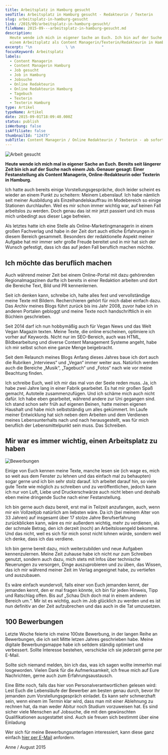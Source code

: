 ```yaml
---
title: Arbeitsplatz in Hamburg gesucht
seoTitle: Arbeitsplatz in Hamburg gesucht - Redakteurin / Texterin
slug: arbeitsplatz-in-hamburg-gesucht
link: /2015/09/arbeitsplatz-in-hamburg-gesucht/
fileName: 2015-09---arbeitsplatz-in-hamburg-gesucht.md
description:
  Heute wende ich mich in eigener Sache an Euch. Ich bin auf der Suche nach
  einem Arbeitsplatz als Content Managerin/Texterin/Redakteurin in Hamburg.
excerpt: "\n               \ \n            "
focusKeyword: Arbeitsplatz
labels:
  - Content Managerin
  - Content Managerin Hamburg
  - Job gesucht
  - Job in Hamburg
  - Jobsuche
  - Online Redakteurin
  - Online Redakteurin Hamburg
  - Tagebuch
  - Texterin
  - Texterin Hamburg
type: Artikel
typeName: Artikel
date: 2015-09-01T18:09:40.000Z
status: publish
isWerbung: false
isAffiliate: false
thumbnailId: "12475"
subTitle: Content Managerin / Online Redakteurin / Texterin - ab sofort
---
```


![Arbeit gesucht](http://cardamonchai.com/wp-content/uploads/2015/09/Bewerbung-3-2-640x435.jpg "Arbeit gesucht")

<strong>Heute wende ich mich mal in eigener Sache an Euch. Bereits seit längerer
Zeit bin ich auf der Suche nach einem Job. Genauer gesagt: Einer Festanstellung
als Content Managerin, Online-Redakteurin oder Texterin in Hamburg.</strong>

Ich hatte auch bereits einige Vorstellungsgespräche, doch leider scheint es
wieder an einem Punkt zu scheitern: Meinem Lebenslauf. Ich habe nämlich seit
meiner Ausbildung als Einzelhandelskauffrau im Modebereich so einige Stationen
durchlaufen. Weil es mir schon immer wichtig war, auf keinen Fall arbeitslos zu
werden. Doch genau das ist mir jetzt passiert und ich muss mich unbedingt aus
dieser Lage befreien.

Als letztes hatte ich eine Stelle als Online-Marketingmanagerin in einem großen
Fachverlag und habe in der Zeit dort auch etliche Erfahrungen in diesem Bereich
gesammelt. Besonders der redaktionelle Aspekt meiner Aufgabe hat mir immer sehr
große Freude bereitet und in mir hat sich der Wunsch gefestigt, dass ich das auf
jeden Fall beruflich machen möchte.

## Ich möchte das beruflich machen

Auch während meiner Zeit bei einem Online-Portal mit dazu gehörenden
Regionalmagazinen durfte ich bereits in einer Redaktion arbeiten und dort die
Bereiche Text, Bild und PR kennenlernen.

Seit ich denken kann, schreibe ich, halte alles fest und vervollständige meine
Texte mit Bildern. Recherchieren gehört für mich dabei einfach dazu. Das Archiv
meines Blogs führt zurück bis ins Jahr 2008, zuvor habe ich in anderen Portalen
gebloggt und meine Texte noch handschriftlich in ein Büchlein geschrieben.

Seit 2014 darf ich nun hobbymäßig auch für Vegan News und das Welt Vegan Magazin
texten. Meine Texte, die online erscheinen, optimiere ich vorher auf Keywords.
Nicht nur im SEO-Bereich, auch was HTML, Bildbearbeitung und diverse Content
Management Systeme angeht, habe ich mir selbst schon eine ganze Menge
beigebracht.

Seit dem Relaunch meines Blogs Anfang dieses Jahres baue ich dort auch die
Rubriken „Interviews“ und „Vegan“ immer weiter aus. Natürlich werden auch die
Bereiche „Musik“, „Tagebuch“ und „Fotos“ nach wie vor meine Beachtung finden.

Ich schreibe Euch, weil ich mir das mal von der Seele reden muss. Ja, ich habe
zwei Jahre lang in einer Fabrik gearbeitet. Es hat mir großen Spaß gemacht,
Autoteile zusammenzufügen. Und ich schäme mich auch nicht dafür. Ich habe eben
gearbeitet, während andere zur Uni gegangen sind. Ich stand schon sehr früh auf
eigenen Beinen, hatte meinen eigenen Haushalt und habe mich selbstständig um
alles gekümmert. Im Laufe meiner Entwicklung hat sich neben dem Arbeiten und dem
Verdienen meines Lebensunterhalts nach und nach herausgestellt, was für mich
beruflich der Lebensmittelpunkt sein muss. Das Schreiben.

## Mir war es immer wichtig, einen Arbeitsplatz zu haben

![Bewerbungen](http://cardamonchai.com/wp-content/uploads/2015/09/Bewerbung-2-3-640x427.jpg "Bewerbungen")

Einige von Euch kennen meine Texte, manche lesen sie (ich wage es, mich so weit
aus dem Fenster zu lehnen und das einfach mal zu behaupten) sogar gerne und ich
bin sehr stolz darauf. Ich arbeitet darauf hin, so viele gute Texte wie möglich
zu schreiben und zu veröffentlichen, jedoch kann ich nur von Luft, Liebe und
Druckerschwärze auch nicht leben und deshalb eben meine dringende Suche nach
einer Festanstellung.

Ich bin gerne auch dazu bereit, erst mal in Teilzeit anzufangen, auch, wenn mir
ein Vollzeitjob natürlich am liebsten wäre. Da ich (bei meinem Alter von 33
Jahren) auf insgesamt über 17 stolze Jahre Berufserfahrung zurückblicken kann,
wäre es mir außerdem wichtig, mehr zu verdienen, als der schmale Betrag, den ich
derzeit (noch) an Arbeitslosengeld bekomme. Und das nicht, weil es sich für mich
sonst nicht lohnen würde, sondern weil ich denke, dass ich das verdiene.

Ich bin gerne bereit dazu, mich weiterzubilden und neue Aufgaben kennenzulernen.
Meine Zeit zuhause habe ich nicht nur zum Schreiben genutzt, sondern auch dazu,
mich stets mit Infos über technische Neuerungen zu versorgen, Dinge
auszuprobieren und zu üben, das Wissen, das ich mir während meiner Zeit im
Verlag angeeignet habe, zu vertiefen und auszubauen.

Es wäre einfach wundervoll, falls einer von Euch jemanden kennt, der jemanden
kennt, den er mal fragen könnte, ich bin für jeden Hinweis, Tipp und Ratschlag
offen. Bis auf „Schau Dich doch mal in einem anderen Bereich um.“. Mir ist es
wichtig, auch im Job glücklich zu werden und es ist nun definitiv an der Zeit
aufzubrechen und das auch in die Tat umzusetzen.

## 100 Bewerbungen

Letzte Woche feierte ich meine 100ste Bewerbung, in der langen Reihe an
Bewerbungen, die ich seit Mitte letzen Jahres geschrieben habe. Meine digitale
Bewerbungsmappe habe ich seitdem ständig optimiert und verbessert. Sollte
Interesse bestehen, verschicke ich sie jederzeit gerne per E-Mail.

Sollte sich niemand melden, bin ich das, was ich sagen wollte immerhin mal
losgeworden. Vielen Dank für die Aufmerksamkeit, ich freue mich auf Eure
Nachrichten, gerne auch zum Erfahrungsaustausch.

Eine Bitte noch, falls das hier von Personalverantwortlichen gelesen wird: Lest
Euch die Lebensläufe der Bewerber am besten genau durch, bevor Ihr jemanden zum
Vorstellungsgespräch einladet. Es kann sehr schmerzhaft sein, wenn einem im
Termin klar wird, dass man mit einer Ablehnung zu rechnen hat, da man weder
Abitur noch Studium vorzuweisen hat. Es sind sicher viele Menschen auf Jobsuche,
die mit den gewünschten Qualifikationen ausgestattet sind. Auch sie freuen sich
bestimmt über eine Einladung

Wer sich für meine Bewerbungsunterlagen interessiert, kann diese ganz einfach
[hier per E-Mail](mailto:anne.reis@cardamonchai.com) anfordern.

Anne / August 2015
